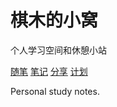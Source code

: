 # 棋木的小窝
个人学习空间和休憩小站

[随笔](http://github.com/echemoo/notebook/blob/master/01_essay/index.md)
[笔记](http://github.com/echemoo/notebook/blob/master/01_notes/index.md)
[分享](http://github.com/echemoo/notebook/blob/master/03_shares/index.md)
[计划](http://github.com/echemoo/notebook/blob/master/04_plans/index.md)

Personal study notes.
